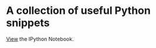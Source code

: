 # A collection of useful Python snippets

[View](http://nbviewer.ipython.org/github/rasbt/python_reference/blob/master/python_patterns/patterns.ipynb) the IPython Notebook.